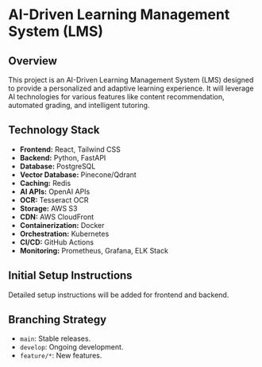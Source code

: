 # AI-Driven Learning Management System (LMS)

## Overview
This project is an AI-Driven Learning Management System (LMS) designed to provide a personalized and adaptive learning experience. It will leverage AI technologies for various features like content recommendation, automated grading, and intelligent tutoring.

## Technology Stack
- **Frontend:** React, Tailwind CSS
- **Backend:** Python, FastAPI
- **Database:** PostgreSQL
- **Vector Database:** Pinecone/Qdrant
- **Caching:** Redis
- **AI APIs:** OpenAI APIs
- **OCR:** Tesseract OCR
- **Storage:** AWS S3
- **CDN:** AWS CloudFront
- **Containerization:** Docker
- **Orchestration:** Kubernetes
- **CI/CD:** GitHub Actions
- **Monitoring:** Prometheus, Grafana, ELK Stack

## Initial Setup Instructions
Detailed setup instructions will be added for frontend and backend.

## Branching Strategy
- `main`: Stable releases.
- `develop`: Ongoing development.
- `feature/*`: New features.
